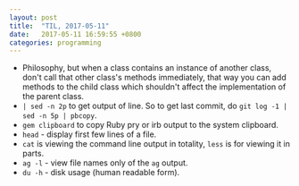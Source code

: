 ```yaml
---
layout: post
title:  "TIL, 2017-05-11"
date:   2017-05-11 16:59:55 +0800
categories: programming
---
```


- Philosophy, but when a class contains an instance of another class, don't call that other class's methods immediately, that way you can add methods to the child class which shouldn't affect the implementation of the parent class.
- `| sed -n 2p` to get output of line. So to get last commit, do `git log -1 | sed -n 5p | pbcopy`.
- `gem clipboard` to copy Ruby pry or irb output to the system clipboard.
- `head` - display first few lines of a file.
- `cat` is viewing the command line output in totality, `less` is for viewing it in parts.
- `ag -l` - view file names only of the `ag` output.
- `du -h` - disk usage (human readable form).

